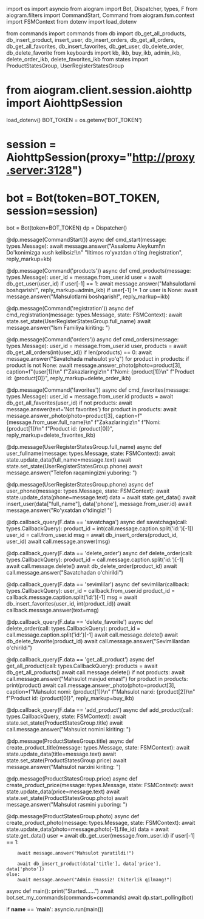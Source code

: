import os
import asyncio
from aiogram import Bot, Dispatcher, types, F
from aiogram.filters import CommandStart, Command
from aiogram.fsm.context import FSMContext
from dotenv import load_dotenv

from commands import commands
from db import db_get_all_products, db_insert_product, insert_user, db_insert_orders, db_get_all_orders, \
    db_get_all_favorites, db_insert_favorites, db_get_user, db_delete_order, db_delete_favorite
from keyboards import kb, ikb, buy_ikb, admin_ikb, delete_order_ikb, delete_favorites_ikb
from states import ProductStatesGroup, UserRegisterStatesGroup

# from aiogram.client.session.aiohttp import AiohttpSession

load_dotenv()
BOT_TOKEN = os.getenv('BOT_TOKEN')

# session = AiohttpSession(proxy="http://proxy.server:3128")
# bot = Bot(token=BOT_TOKEN, session=session)

bot = Bot(token=BOT_TOKEN)
dp = Dispatcher()


@dp.message(CommandStart())
async def cmd_start(message: types.Message):
    await message.answer("Assalomu Aleykum!\n Do'konimizga xush kelibsiz!\n"
                         "Iltimos ro'yxatdan o'ting /registration", reply_markup=kb)


@dp.message(Command('products'))
async def cmd_products(message: types.Message):
    user_id = message.from_user.id
    user = await db_get_user(user_id)
    if user[-1] == 1:
        await message.answer("Mahsulotlarni boshqarish!", reply_markup=admin_ikb)
    if user[-1] != 1 or user is None:
        await message.answer("Mahsulotlarni boshqarish!", reply_markup=ikb)


@dp.message(Command('registration'))
async def cmd_registration(message: types.Message, state: FSMContext):
    await state.set_state(UserRegisterStatesGroup.full_name)
    await message.answer("Ism Familiya kiriting: ")


@dp.message(Command('orders'))
async def cmd_orders(message: types.Message):
    user_id = message.from_user.id
    user, products = await db_get_all_orders(int(user_id))
    if len(products) == 0:
        await message.answer("Savatchada mahsulot yo'q")
    for product in products:
        if product is not None:
            await message.answer_photo(photo=product[3], caption=f"{user[1]}\n"
                                                                 f"Zakazlaringiz\n"
                                                                 f"Nomi: {product[1]}\n"
                                                                 f"Product id: {product[0]}",
                                       reply_markup=delete_order_ikb)


@dp.message(Command('favorites'))
async def cmd_favorites(message: types.Message):
    user_id = message.from_user.id
    products = await db_get_all_favorites(user_id)
    if not products:
        await message.answer(text='Not favorites')
    for product in products:
        await message.answer_photo(photo=product[3], caption=f"{message.from_user.full_name}\n"
                                                             f"Zakazlaringiz\n"
                                                             f"Nomi: {product[1]}\n"
                                                             f"Product id: {product[0]}",
                                   reply_markup=delete_favorites_ikb)


@dp.message(UserRegisterStatesGroup.full_name)
async def user_fullname(message: types.Message, state: FSMContext):
    await state.update_data(full_name=message.text)
    await state.set_state(UserRegisterStatesGroup.phone)
    await message.answer("Telefon raqamingizni yuboring: ")


@dp.message(UserRegisterStatesGroup.phone)
async def user_phone(message: types.Message, state: FSMContext):
    await state.update_data(phone=message.text)
    data = await state.get_data()
    await insert_user(data["full_name"], data['phone'], message.from_user.id)
    await message.answer("Ro'yxatdan o'tdingiz! ")


@dp.callback_query(F.data == 'savatchaga')
async def savatchaga(call: types.CallbackQuery):
    product_id = int(call.message.caption.split('id:')[-1])
    user_id = call.from_user.id
    msg = await db_insert_orders(product_id, user_id)
    await call.message.answer(msg)


@dp.callback_query(F.data == 'delete_order')
async def delete_order(call: types.CallbackQuery):
    product_id = call.message.caption.split('id:')[-1]
    await call.message.delete()
    await db_delete_order(product_id)
    await call.message.answer("Savatchadan o'chirildi")


@dp.callback_query(F.data == 'sevimlilar')
async def sevimlilar(callback: types.CallbackQuery):
    user_id = callback.from_user.id
    product_id = callback.message.caption.split('id:')[-1]
    msg = await db_insert_favorites(user_id, int(product_id))
    await callback.message.answer(text=msg)


@dp.callback_query(F.data == 'delete_favorite')
async def delete_order(call: types.CallbackQuery):
    product_id = call.message.caption.split('id:')[-1]
    await call.message.delete()
    await db_delete_favorite(product_id)
    await call.message.answer("Sevimlilardan o'chirildi")




@dp.callback_query(F.data == 'get_all_product')
async def get_all_product(call: types.CallbackQuery):
    products = await db_get_all_products()
    await call.message.delete()
    if not products:
        await call.message.answer("Mahsulot mavjud emas!")
    for product in products:
        print(product)
        await call.message.answer_photo(photo=product[3],
                                        caption=f"Mahsulot nomi: {product[1]}\n"
                                                f"Mahsulot narxi: {product[2]}\n"
                                                f"Product id: {product[0]}",
                                        reply_markup=buy_ikb)


@dp.callback_query(F.data == 'add_product')
async def add_product(call: types.CallbackQuery, state: FSMContext):
    await state.set_state(ProductStatesGroup.title)
    await call.message.answer("Mahsulot nomini kiriting: ")


@dp.message(ProductStatesGroup.title)
async def create_product_title(message: types.Message, state: FSMContext):
    await state.update_data(title=message.text)
    await state.set_state(ProductStatesGroup.price)
    await message.answer("Mahsulot narxini kiriting: ")


@dp.message(ProductStatesGroup.price)
async def create_product_price(message: types.Message, state: FSMContext):
    await state.update_data(price=message.text)
    await state.set_state(ProductStatesGroup.photo)
    await message.answer("Mahsulot rasmini yuboring: ")


@dp.message(ProductStatesGroup.photo)
async def create_product_photo(message: types.Message, state: FSMContext):
    await state.update_data(photo=message.photo[-1].file_id)
    data = await state.get_data()
    user = await db_get_user(message.from_user.id)
    if user[-1] == 1:

        await message.answer("Mahsulot yaratildi!")

        await db_insert_product(data['title'], data['price'], data['photo'])
    else:
        await message.answer("Admin Emassiz! Chiterlik qilmang!")


async def main():
    print("Started......")
    await bot.set_my_commands(commands=commands)
    await dp.start_polling(bot)


if __name__ == '__main__':
    asyncio.run(main())

